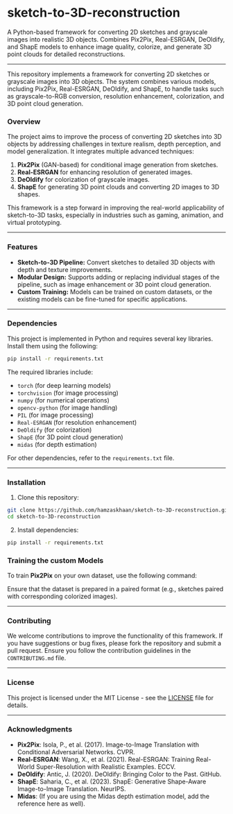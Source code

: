 # sketch-to-3D-reconstruction
A Python-based framework for converting 2D sketches and grayscale images into realistic 3D objects. Combines Pix2Pix, Real-ESRGAN, DeOldify, and ShapE models to enhance image quality, colorize, and generate 3D point clouds for detailed reconstructions.

---

This repository implements a framework for converting 2D sketches or grayscale images into 3D objects. The system combines various models, including Pix2Pix, Real-ESRGAN, DeOldify, and ShapE, to handle tasks such as grayscale-to-RGB conversion, resolution enhancement, colorization, and 3D point cloud generation.

### **Overview**

The project aims to improve the process of converting 2D sketches into 3D objects by addressing challenges in texture realism, depth perception, and model generalization. It integrates multiple advanced techniques:
1. **Pix2Pix** (GAN-based) for conditional image generation from sketches.
2. **Real-ESRGAN** for enhancing resolution of generated images.
3. **DeOldify** for colorization of grayscale images.
4. **ShapE** for generating 3D point clouds and converting 2D images to 3D shapes.

This framework is a step forward in improving the real-world applicability of sketch-to-3D tasks, especially in industries such as gaming, animation, and virtual prototyping.

---

### **Features**

- **Sketch-to-3D Pipeline:** Convert sketches to detailed 3D objects with depth and texture improvements.
- **Modular Design:** Supports adding or replacing individual stages of the pipeline, such as image enhancement or 3D point cloud generation.
- **Custom Training:** Models can be trained on custom datasets, or the existing models can be fine-tuned for specific applications.

---

### **Dependencies**

This project is implemented in Python and requires several key libraries. Install them using the following:

```bash
pip install -r requirements.txt
```

The required libraries include:

- `torch` (for deep learning models)
- `torchvision` (for image processing)
- `numpy` (for numerical operations)
- `opencv-python` (for image handling)
- `PIL` (for image processing)
- `Real-ESRGAN` (for resolution enhancement)
- `DeOldify` (for colorization)
- `ShapE` (for 3D point cloud generation)
- `midas` (for depth estimation)

For other dependencies, refer to the `requirements.txt` file.

---

### **Installation**

1. Clone this repository:

```bash
git clone https://github.com/hamzaskhaan/sketch-to-3D-reconstruction.git
cd sketch-to-3D-reconstruction
```

2. Install dependencies:

```bash
pip install -r requirements.txt
```

### **Training the custom Models**

To train **Pix2Pix** on your own dataset, use the following command:

Ensure that the dataset is prepared in a paired format (e.g., sketches paired with corresponding colorized images).

---

### **Contributing**

We welcome contributions to improve the functionality of this framework. If you have suggestions or bug fixes, please fork the repository and submit a pull request. Ensure you follow the contribution guidelines in the `CONTRIBUTING.md` file.

---

### **License**

This project is licensed under the MIT License - see the [LICENSE](LICENSE) file for details.

---

### **Acknowledgments**

- **Pix2Pix**: Isola, P., et al. (2017). Image-to-Image Translation with Conditional Adversarial Networks. CVPR.
- **Real-ESRGAN**: Wang, X., et al. (2021). Real-ESRGAN: Training Real-World Super-Resolution with Realistic Examples. ECCV.
- **DeOldify**: Antic, J. (2020). DeOldify: Bringing Color to the Past. GitHub.
- **ShapE**: Saharia, C., et al. (2023). ShapE: Generative Shape-Aware Image-to-Image Translation. NeurIPS.
- **Midas**: (If you are using the Midas depth estimation model, add the reference here as well).




